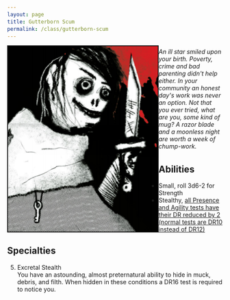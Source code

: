 ```yaml
---
layout: page
title: Gutterborn Scum
permalink: /class/gutterborn-scum
---
```


<img align="left" border=2px border-color="white" width=350px src="/images/Gutterborn_Scum.png">

###### An ill star smiled upon your birth. Poverty, crime and bad parenting didn't help either. In your community an honest day's work was never an option. Not that you ever tried, what are you, some kind of mug? A razor blade and a moonless night are worth a week of chump-work.

## Abilities
- Small, roll 3d6-2 for Strength
- Stealthy, <ins>all Presence and Agility tests have their DR reduced by 2 (normal tests are DR10 instead of DR12)</ins>

## Specialties
5. Excretal Stealth <br>
You have an astounding, almost preternatural ability to hide in muck, debris, and filth. When hidden in these conditions a DR16 test is required to notice you.

<br>
<br>

<br>

